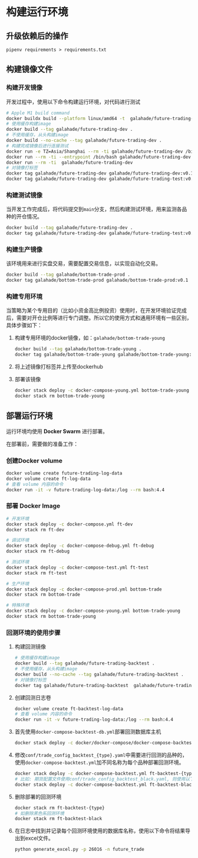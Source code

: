 # 构建运行环境

## 升级依赖后的操作
```
pipenv requirements > requirements.txt
```

## 构建镜像文件

### 构建开发镜像

开发过程中，使用以下命令构建运行环境，对代码进行测试

```bash
# Apple M1 build command
docker buildx build --platform linux/amd64 -t  galahade/future-trading-dev .
# 使用缓存构建image
docker build --tag galahade/future-trading-dev .
# 不使用缓存，从头构建image
docker build --no-cache --tag galahade/future-trading-dev .
# 构建完成镜像后进行连接测试
docker run -e TZ=Asia/Shanghai --rm -ti galahade/future-trading-dev /bin/bash
docker run --rm -ti --entrypoint /bin/bash galahade/future-trading-dev 
docker run --rm -ti  galahade/future-trading-dev 
# 对镜像打标签
docker tag galahade/future-trading-dev galahade/future-trading-dev:v0.1
docker tag galahade/future-trading-dev galahade/future-trading-test:v0.1
```

### 构建测试镜像

当开发工作完成后，将代码提交到`main`分支，然后构建测试环境，用来监测各品种的开仓情况。

```bash
docker build --tag galahade/future-trading-dev .
docker tag galahade/future-trading-dev galahade/future-trading-test:v0.2
```

### 构建生产镜像

该环境用来进行实盘交易，需要配置交易信息，以实现自动化交易。

```bash
docker build --tag galahade/bottom-trade-prod .
docker tag galahade/bottom-trade-prod galahade/bottom-trade-prod:v0.1
```

### 构建专用环境

当策略为某个专用目的（比如小资金高比例投资）使用时，在开发环境验证完成后，需要对开仓比例等进行专门调整。所以它的使用方式和通用环境有一些区别，具体步骤如下：

1. 构建专用环境的docker镜像，如：`galahade/bottom-trade-young`

   ```bash
   docker build --tag galahade/bottom-trade-young .
   docker tag galahade/bottom-trade-young galahade/bottom-trade-young:v0.1
   ```

2. 将上述镜像打标签并上传至dockerhub

3. 部署该镜像

   ```bash
   docker stack deploy -c docker-compose-young.yml bottom-trade-young
   docker stack rm bottom-trade-young
   ```

## 部署运行环境

运行环境均使用 **Docker Swarm** 进行部署。

在部署前，需要做的准备工作：

### 创建Docker volume

```bash
docker volume create future-trading-log-data
docker volume create ft-log-data
# 查看 volume 内容的命令
docker run -it -v future-trading-log-data:/log --rm bash:4.4
```

### 部署 Docker Image

```bash
# 开发环境
docker stack deploy -c docker-compose.yml ft-dev
docker stack rm ft-dev

# 调试环境
docker stack deploy -c docker-compose-debug.yml ft-debug
docker stack rm ft-debug

# 测试环境
docker stack deploy -c docker-compose-test.yml ft-test
docker stack rm ft-test

# 生产环境
docker stack deploy -c docker-compose-prod.yml bottom-trade
docker stack rm bottom-trade

# 特殊环境
docker stack deploy -c docker-compose-young.yml bottom-trade-young
docker stack rm bottom-trade-young
```

### 回测环境的使用步骤

1. 构建回测镜像

    ```bash
    # 使用缓存构建image
    docker build --tag galahade/future-trading-backtest .
    # 不使用缓存，从头构建image
    docker build --no-cache --tag galahade/future-trading-backtest .
    # 对镜像打标签
    docker tag galahade/future-trading-backtest  galahade/future-trading-backtest:v0.1
    ```

1. 创建回测日志卷

    ```bash
    docker volume create ft-backtest-log-data
    # 查看 volume 内容的命令
    docker run -it -v future-trading-log-data:/log --rm bash:4.4
    ```

1. 首先使用`docker-compose-backtest-db.yml`部署回测数据库主机

    ```bash
    docker stack deploy -c docker/docker-compose/docker-compose-backtest-db.yml ft-backtest-db
    ```

1. 修改`conf/trade_config_backtest_{type}.yaml`中需要进行回测的品种的，使用`docker-compose-backtest.yml`加不同名称为每个品种部署回测环境。

    ```bash
    docker stack deploy -c docker-compose-backtest.yml ft-backtest-{type}
    # 比如: 期货配置文件使用conf/trade_config_backtest_black.yaml, 则使用以下命令
    docker stack deploy -c docker-compose-backtest.yml ft-backtest-black
    ```

1. 删除部署的回测环境
    ```bash
    docker stack rm ft-backtest-{type}
    # 如删除黑色系回测环境
    docker stack rm ft-backtest-black
    ```

3. 在日志中找到并记录每个回测环境使用的数据库名称，使用以下命令将结果导出到excel文件。

    ```bash
    python generate_excel.py -p 26016 -n future_trade 
    ```
